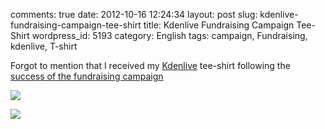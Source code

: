 comments: true
date: 2012-10-16 12:24:34
layout: post
slug: kdenlive-fundraising-campaign-tee-shirt
title: Kdenlive Fundraising Campaign Tee-Shirt
wordpress_id: 5193
category: English
tags: campaign, Fundraising, kdenlive, T-shirt

Forgot to mention that I received my [Kdenlive](http://kdenlive.org) tee-shirt following the [success of the fundraising campaign](http://kevin.deldycke.com/2012/05/kdenlive-fundraising-campaign-tremendous-success/)

![](http://kevin.deldycke.com/wp-content/uploads/2012/10/kdenlive-fundraising-campaign-tee-shirt-back.jpg)

![](http://kevin.deldycke.com/wp-content/uploads/2012/10/kdenlive-fundraising-campaign-tee-shirt-front.jpg)

